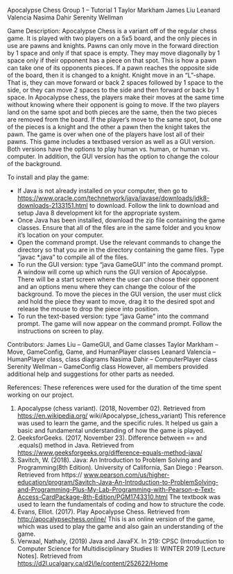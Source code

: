 Apocalypse Chess
Group 1 – Tutorial 1
Taylor Markham
James Liu
Leanard Valencia
Nasima Dahir
Serenity Wellman

Game Description:
Apocalypse Chess is a variant off of the regular chess game. It is played with two players on a 5x5 board, and the only pieces in use are pawns and knights. Pawns can only move in the forward direction by 1 space and only if that space is empty. They may move diagonally by 1 space only if their opponent has a piece on that spot. This is how a pawn can take one of its opponents pieces. If a pawn reaches the opposite side of the board, then it is changed to a knight. Knight move in an “L”-shape. That is, they can move forward or back 2 spaces followed by 1 space to the side, or they can move 2 spaces to the side and then forward or back by 1 space. In Apocalypse chess, the players make their moves at the same time without knowing where their opponent is going to move. If the two players land on the same spot and both pieces are the same, then the two pieces are removed from the board. If the player’s move to the same spot, but one of the pieces is a knight and the other a pawn then the knight takes the pawn. The game is over when one of the players have lost all of their pawns.
This game includes a textbased version as well as a GUI version. Both versions have the options to play human vs. human, or human vs. computer. In addition, the GUI version has the option to change the colour of the background.

To install and play the game:
-	If Java is not already installed on your computer, then go to https://www.oracle.com/technetwork/java/javase/downloads/jdk8-downloads-2133151.html to download. Follow the link to download and setup Java 8 development kit for the appropriate system.
-	Once Java has been installed, download the zip file containing the game classes. Ensure that all of the files are in the same folder and you know it’s location on your computer.
-	Open the command prompt. Use the relevant commands to change the directory so that you are in the directory containing the game files. Type “javac  *.java” to compile all of the files.
-	To run the GUI version: type “java GameGUI” into the command prompt. A window will come up which runs the GUI version of Apocalypse. There will be a start screen where the user can choose their opponent and an options menu where they can change the colour of the background. To move the pieces in the GUI version, the user must click and hold the piece they want to move, drag it to the desired spot and release the mouse to drop the piece into position. 
-	To run the text-based version: type “java Game” into the command prompt. The game will now appear on the command prompt. Follow the instructions on screen to play.

Contributors:
James Liu – GameGUI, and Game classes
Taylor Markham – Move, GameConfig, Game, and HumanPlayer classes
Leanard Valencia – HumanPlayer class, class diagrams
Nasima Dahir – ComputerPlayer class
Serenity Wellman – GameConfig class
However, all members provided additional help and suggestions for other parts as needed.

References: 
These references were used for the duration of the time spent working on our project. 
1. Apocalypse (chess variant). (2018, November 02). Retrieved from https://en.wikipedia.org/ wiki/Apocalypse_(chess_variant)                                                                                              This reference was used to learn the game, and the specific rules. It helped us gain a basic and fundamental understanding of how the game is played. 
2. GeeksforGeeks. (2017, November 23). Difference between == and .equals() method in Java. Retrieved from https://www.geeksforgeeks.org/difference-equals-method-java/ 
3. Savitch, W. (2018). Java: An Introduction to Problem Solving and Programming(8th Edition). University of California, San Diego : Pearson. Retrieved from https:// www.pearson.com/us/higher-education/program/Savitch-Java-An-Introduction-to-ProblemSolving-and-Programming-Plus-My-Lab-Programming-with-Pearson-e-Text-Access-CardPackage-8th-Edition/PGM1743310.html      The textbook was used to learn the fundamentals of coding and how to structure the code.  
4. Evans, Elliot. (2017). Play Apocalypse Chess. Retrieved from http://apocalypsechess.online/ This is an online version of the game, which was used to play the game and also gain an       understanding of the game.  
5. Verwaal, Nathaly, (2019) Java and JavaFX. In 219: CPSC (Introduction to Computer Science for Multidisciplinary Studies II: WINTER 2019 [Lecture Notes]. Retrieved from https://d2l.ucalgary.ca/d2l/le/content/252622/Home 
